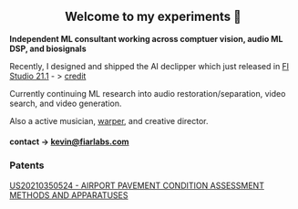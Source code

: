 <h2 align="center">
Welcome to my experiments 👋 </font>
</h2>

**Independent ML consultant working across comptuer vision, audio ML DSP, and biosignals**

Recently, I designed and shipped the AI declipper which just released in [Fl Studio 21.1](https://www.image-line.com/fl-studio-learning/fl-studio-online-manual/html/plugins/editortool_clean.htm#declip)  - > [credit](https://www.image-line.com/fl-studio-learning/fl-studio-online-manual/html/plugins/editortool_clean.htm#declip)

Currently continuing ML research into audio restoration/separation, video search, and video generation.

Also a active musician, [warper](https://github.com/Sxela/WarpFusion), and creative director.
#### contact -> kevin@fiarlabs.com

### Patents
[US20210350524 - AIRPORT PAVEMENT CONDITION ASSESSMENT METHODS AND APPARATUSES](https://patentscope.wipo.int/search/en/detail.jsf?docId=US341181361&docAn=17307792)


<!--
**ksasso1028/ksasso1028** is a ✨ _special_ ✨ repository because its `README.md` (this file) appears on your GitHub profile.

Here are some ideas to get you started:

- 🔭 I’m currently working on ...
- 🌱 I’m currently learning ...
- 👯 I’m looking to collaborate on ...
- 🤔 I’m looking for help with ...
- 💬 Ask me about ...
- 📫 How to reach me: ...
- 😄 Pronouns: ...
- ⚡ Fun fact: ...
-->
